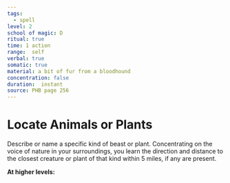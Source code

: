 ```yaml
---
tags:
  - spell
level: 2
school of magic: D
ritual: true
time: 1 action
range:  self
verbal: true
somatic: true
material: a bit of fur from a bloodhound
concentration: false
duration:  instant
source: PHB page 256
---
```

# Locate Animals or Plants
Describe or name a specific kind of beast or plant. Concentrating on the voice of nature in your surroundings, you learn the direction and distance to the closest creature or plant of that kind within 5 miles, if any are present.

**At higher levels:** 